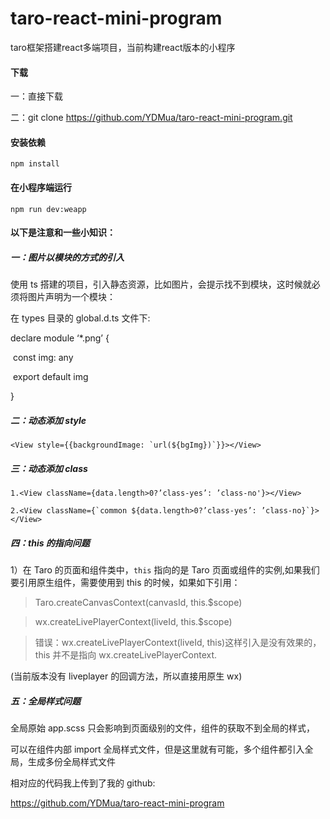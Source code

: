 # taro-react-mini-program
taro框架搭建react多端项目，当前构建react版本的小程序

#### 下载

一：直接下载

二：git clone https://github.com/YDMua/taro-react-mini-program.git

#### 安装依赖

```
npm install
```

#### 在小程序端运行

```
npm run dev:weapp
```

#### 以下是注意和一些小知识：

##### 一：图片以模块的方式的引入

使用 ts 搭建的项目，引入静态资源，比如图片，会提示找不到模块，这时候就必须将图片声明为一个模块：

在 types 目录的 global.d.ts 文件下:

declare module ‘\*.png’ {

​ const img: any

​ export default img

}

##### 二：动态添加 style

```
<View style={{backgroundImage: `url(${bgImg})`}}></View>
```

##### 三：动态添加 class

```
1.<View className={data.length>0?’class-yes’: ’class-no'}></View>

2.<View className={`common ${data.length>0?’class-yes’: ’class-no}`}></View>
```

##### 四：this 的指向问题

1）在 Taro 的页面和组件类中，`this` 指向的是 Taro 页面或组件的实例,如果我们要引用原生组件，需要使用到 this 的时候，如果如下引用：

> Taro.createCanvasContext(canvasId, this.$scope)

> wx.createLivePlayerContext(liveId, this.$scope)

> 错误：wx.createLivePlayerContext(liveId, this)这样引入是没有效果的，this 并不是指向 wx.createLivePlayerContext.

(当前版本没有 liveplayer 的回调方法，所以直接用原生 wx)

##### 五：全局样式问题

全局原始 app.scss 只会影响到页面级别的文件，组件的获取不到全局的样式，

可以在组件内部 import 全局样式文件，但是这里就有可能，多个组件都引入全局，生成多份全局样式文件

相对应的代码我上传到了我的 github:

https://github.com/YDMua/taro-react-mini-program
